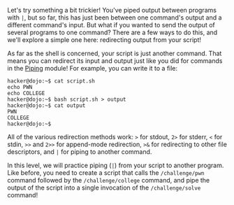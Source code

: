 Let's try something a bit trickier!
You've piped output between programs with `|`, but so far, this has just been between one command's output and a different command's input.
But what if you wanted to send the output of several programs to one command?
There are a few ways to do this, and we'll explore a simple one here: redirecting output from your script!

As far as the shell is concerned, your script is just another command.
That means you can redirect its input and output just like you did for commands in the [Piping](/linux-luminarium/piping) module!
For example, you can write it to a file:

```console
hacker@dojo:~$ cat script.sh
echo PWN
echo COLLEGE
hacker@dojo:~$ bash script.sh > output
hacker@dojo:~$ cat output
PWN
COLLEGE
hacker@dojo:~$
```

All of the various redirection methods work: `>` for stdout, `2>` for stderr, `<` for stdin, `>>` and `2>>` for append-mode redirection, `>&` for redirecting to other file descriptors, and `|` for piping to another command.

In this level, we will practice piping (`|`) from your script to another program.
Like before, you need to create a script that calls the `/challenge/pwn` command followed by the `/challenge/college` command, and pipe the output of the script into a single invocation of the `/challenge/solve` command!
